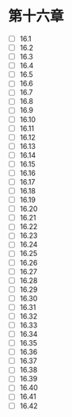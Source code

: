 # 第十六章
- [ ] 16.1
- [ ] 16.2
- [ ] 16.3
- [ ] 16.4
- [ ] 16.5
- [ ] 16.6
- [ ] 16.7
- [ ] 16.8
- [ ] 16.9
- [ ] 16.10
- [ ] 16.11
- [ ] 16.12
- [ ] 16.13
- [ ] 16.14
- [ ] 16.15
- [ ] 16.16
- [ ] 16.17
- [ ] 16.18
- [ ] 16.19
- [ ] 16.20
- [ ] 16.21
- [ ] 16.22
- [ ] 16.23
- [ ] 16.24
- [ ] 16.25
- [ ] 16.26
- [ ] 16.27
- [ ] 16.28
- [ ] 16.29
- [ ] 16.30
- [ ] 16.31
- [ ] 16.32
- [ ] 16.33
- [ ] 16.34
- [ ] 16.35
- [ ] 16.36
- [ ] 16.37
- [ ] 16.38
- [ ] 16.39
- [ ] 16.40
- [ ] 16.41
- [ ] 16.42
